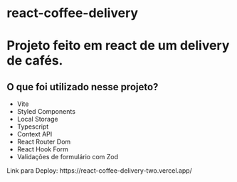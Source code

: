 # react-coffee-delivery

<h1> Projeto feito em react de um delivery de cafés. </h1>

<h2> O que foi utilizado nesse projeto? </h2>

* Vite
* Styled Components
* Local Storage
* Typescript
* Context API
* React Router Dom
* React Hook Form
* Validações de formulário com Zod

<p> Link para Deploy: https://react-coffee-delivery-two.vercel.app/</p>
